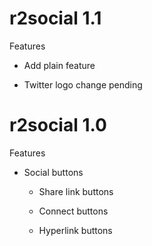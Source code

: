 # r2social 1.1

Features

  + Add plain feature
  - Twitter logo change pending
  
# r2social 1.0

Features

  + Social buttons
  
      + Share link buttons
      
      + Connect buttons
      
      + Hyperlink buttons
      

